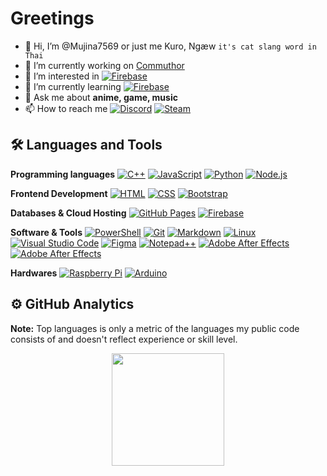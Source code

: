 # Greetings
- 👋 Hi, I’m @Mujina7569 or just me Kuro, Ngæw `it's cat slang word in Thai `
- 🔭 I’m currently working on [Commuthor](https://github.com/Pupun2542/Commuthor)
- 👀 I’m interested in <a href="https://firebase.google.com/"><img alt="Firebase" src ="https://img.shields.io/badge/Firebase-ffca28?style=flate&logo=firebase&logoColor=black"></a>
- 🌱 I’m currently learning <a href="https://firebase.google.com/"><img alt="Firebase" src ="https://img.shields.io/badge/Firebase-ffca28?style=flate&logo=firebase&logoColor=black"></a>
- 💬 Ask me about **anime, game, music**
- 📫 How to reach me <a href="#"><img alt="Discord" src ="https://img.shields.io/badge/Discord-UncertD%232784-5865F2?logo=discord&style=flat"></a> <a href="#"><img alt="Steam" src ="https://img.shields.io/badge/Steam-1D2D35?style=flate&logo=Steam&logoColor=white"></a>

## 🛠️ Languages and Tools
<p align="left"> 
   <strong>Programming languages</strong>  
   <a href="https://www.w3schools.com/cpp/"> 
    <img alt="C++" src="https://img.shields.io/badge/C++-00599C?logo=c%2B%2B&logoColor=white"></a> 
   <a href="https://developer.mozilla.org/en-US/docs/Web/JavaScript"> 
     <img alt="JavaScript" src="https://img.shields.io/badge/JavaScript-F7DF1E?logo=javascript&logoColor=black"></a>
   <a href="https://www.python.org">
    <img alt="Python" src="https://img.shields.io/badge/Python-14354C?logo=python&logoColor=white"></a>
   <a href="https://nodejs.org/">
    <img alt="Node.js" src="https://img.shields.io/badge/Node.js-339933?style=flat&logo=Node.js&logoColor=white"></a> 
</p>

<p align="left"> 
  <strong>Frontend Development</strong> 
  <a href="https://www.w3.org/html/"> 
   <img alt="HTML" src="https://img.shields.io/badge/HTML5-E34F26?logo=html5&logoColor=white"></a>   
   <a href="https://www.w3schools.com/css/">
    <img alt="CSS" src="https://img.shields.io/badge/CSS-1572B6?logo=css3&logoColor=white"></a> 
  <a href="https://getbootstrap.com"> 
    <img alt="Bootstrap" src="https://img.shields.io/badge/Bootstrap-563D7C?style=flat&logo=bootstrap&logoColor=white"/></a>
</p>

<p align="left">
  <strong>Databases & Cloud Hosting</strong>
   <a href="https://www.github.com"><img alt="GitHub Pages" src="https://img.shields.io/badge/GitHub%20Pages-327FC7?style=flat&logo=github&logoColor=white"></a>
    <a href="https://firebase.google.com/"><img alt="Firebase" src ="https://img.shields.io/badge/Firebase-ffca28?style=flate&logo=firebase&logoColor=black"></a>
</p>

<p>
  <strong>Software & Tools</strong> 
  <a href="#"><img alt="PowerShell" src="https://img.shields.io/badge/PowerShell-5391FE?style=flat&logo=PowerShell&logoColor=white"></a>
  <a href="https://git-scm.com"><img alt="Git" src="https://img.shields.io/badge/Git%20-%23F05033.svg?logo=git&logoColor=white"></a>
    <a href="#"><img alt="Markdown" src="https://img.shields.io/badge/Markdown-000000?style=flate&logo=markdown&logoColor=white"></a> 
    <a href="https://www.linux.org"><img alt="Linux" src="https://img.shields.io/badge/Linux-FCC624?style=flat&logo=linux&logoColor=black"></a>
<a href="https://code.visualstudio.com"><img alt="Visual Studio Code" src="https://img.shields.io/badge/Visual%20Studio%20Code-0078d7.svg?logo=visual-studio-code&logoColor=white"></a>
    <a href="https://www.figma.com"><img alt="Figma" src="https://img.shields.io/badge/Figma-F24E1E?style=flat&logo=Figma&logoColor=white"></a>
    <a href="https://notepad-plus-plus.org"><img alt="Notepad++" src="https://img.shields.io/badge/Notepad%2B%2B-90E59A?style=flat&logo=Notepad%2B%2B&logoColor=black"></a>
    <a href="https://www.adobe.com/th_en/products/photoshop.html"><img alt="Adobe After Effects" src="https://img.shields.io/badge/Adobe%20Photoshop-31A8FF?style=flat&logo=AdobePhotoshop&logoColor=white"></a>
    <a href="https://www.adobe.com/th_en/products/aftereffects.html"><img alt="Adobe After Effects" src="https://img.shields.io/badge/Adobe%20After%20Effects-9999FF?style=flat&logo=AdobeAfterEffects&logoColor=white"></a>
</p>

<p>
  <strong>Hardwares</strong> 
 <a href="https://www.raspberrypi.org"><img alt="Raspberry Pi" src="https://img.shields.io/badge/-Raspberry%20Pi-C51A4A?style=flate&logo=Raspberry-Pi"></a>
    <a href="https://www.arduino.cc"><img alt="Arduino" src="https://img.shields.io/badge/Arduino-00979D?style=flat&logo=arduino&logoColor=white"></a>
</p>

## ⚙️ GitHub Analytics
  <b>Note:</b> Top languages is only a metric of the languages my public code consists of and doesn't reflect experience or skill level.
  
<p align="center">
<a href="https://github.com/Mujina7569">
  <img height="180em" src="https://github-readme-stats-eight-theta.vercel.app/api/top-langs/?username=Mujina7569&layout=compact&langs_count=8&theme=algolia"/></a>
</p>
